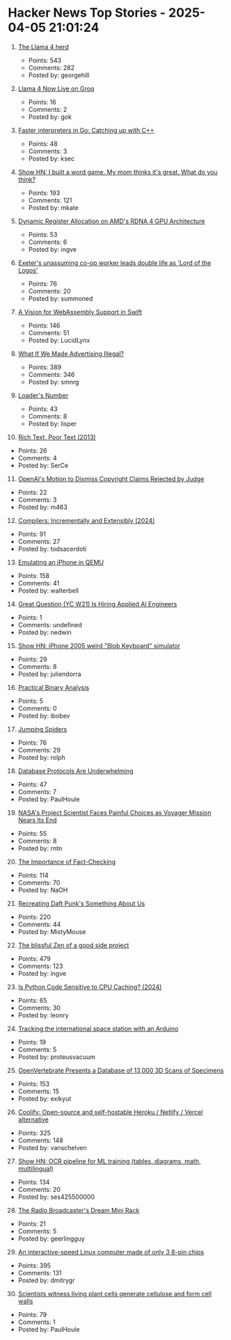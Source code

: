 # Hacker News Top Stories - 2025-04-05 21:01:24

1. [The Llama 4 herd](https://ai.meta.com/blog/llama-4-multimodal-intelligence/)
   - Points: 543
   - Comments: 282
   - Posted by: georgehill

2. [Llama 4 Now Live on Groq](https://groq.com/llama-4-now-live-on-groq-build-fast-at-the-lowest-cost-without-compromise/)
   - Points: 16
   - Comments: 2
   - Posted by: gok

3. [Faster interpreters in Go: Catching up with C++](https://planetscale.com/blog/faster-interpreters-in-go-catching-up-with-cpp)
   - Points: 48
   - Comments: 3
   - Posted by: ksec

4. [Show HN: I built a word game. My mom thinks it's great. What do you think?](https://www.whatsit.today/)
   - Points: 193
   - Comments: 121
   - Posted by: mkate

5. [Dynamic Register Allocation on AMD's RDNA 4 GPU Architecture](https://chipsandcheese.com/p/dynamic-register-allocation-on-amds)
   - Points: 53
   - Comments: 6
   - Posted by: ingve

6. [Exeter's unassuming co-op worker leads double life as 'Lord of the Logos'](https://www.devonlive.com/whats-on/whats-on-news/exeters-unassuming-co-op-worker-10039941)
   - Points: 76
   - Comments: 20
   - Posted by: summoned

7. [A Vision for WebAssembly Support in Swift](https://forums.swift.org/t/pitch-a-vision-for-webassembly-support-in-swift/79060)
   - Points: 146
   - Comments: 51
   - Posted by: LucidLynx

8. [What If We Made Advertising Illegal?](https://simone.org/advertising/)
   - Points: 389
   - Comments: 346
   - Posted by: smnrg

9. [Loader's Number](https://googology.fandom.com/wiki/Loader%27s_number)
   - Points: 43
   - Comments: 8
   - Posted by: lisper

10. [Rich Text, Poor Text (2013)](https://laemeur.sdf.org/words/D29.html)
   - Points: 26
   - Comments: 4
   - Posted by: SerCe

11. [OpenAI's Motion to Dismiss Copyright Claims Rejected by Judge](https://arstechnica.com/tech-policy/2025/04/judge-doesnt-buy-openai-argument-nyts-own-reporting-weakens-copyright-suit/)
   - Points: 22
   - Comments: 3
   - Posted by: m463

12. [Compilers: Incrementally and Extensibly (2024)](https://okmij.org/ftp/tagless-final/Compiler/index.html)
   - Points: 91
   - Comments: 27
   - Posted by: todsacerdoti

13. [Emulating an iPhone in QEMU](https://eshard.com/posts/emulating-ios-14-with-qemu)
   - Points: 158
   - Comments: 41
   - Posted by: walterbell

14. [Great Question (YC W21) Is Hiring Applied AI Engineers](https://www.ycombinator.com/companies/great-question/jobs/AtPa8pe-ai-engineer)
   - Points: 1
   - Comments: undefined
   - Posted by: nedwin

15. [Show HN: iPhone 2005 weird "Blob Keyboard" simulator](undefined)
   - Points: 29
   - Comments: 8
   - Posted by: juliendorra

16. [Practical Binary Analysis](https://practicalbinaryanalysis.com)
   - Points: 5
   - Comments: 0
   - Posted by: ibobev

17. [Jumping Spiders](https://digital.tnconservationist.org/publication/?i=663361&article_id=3697028&view=articleBrowser)
   - Points: 76
   - Comments: 29
   - Posted by: rolph

18. [Database Protocols Are Underwhelming](https://byroot.github.io/performance/2025/03/21/database-protocols.html)
   - Points: 47
   - Comments: 7
   - Posted by: PaulHoule

19. [NASA's Project Scientist Faces Painful Choices as Voyager Mission Nears Its End](https://gizmodo.com/keeping-voyager-alive-nasas-project-scientist-faces-painful-choices-as-the-iconic-mission-nears-its-end-2000580634)
   - Points: 55
   - Comments: 8
   - Posted by: rntn

20. [The Importance of Fact-Checking](https://lithub.com/on-the-episode-that-changed-ira-glasss-this-american-life-forever/)
   - Points: 114
   - Comments: 70
   - Posted by: NaOH

21. [Recreating Daft Punk's Something About Us](https://thoughts-and-things.ghost.io/recreating-daft-punks-something-about-us/)
   - Points: 220
   - Comments: 44
   - Posted by: MistyMouse

22. [The blissful Zen of a good side project](https://joshcollinsworth.com/blog/the-blissful-zen-of-a-good-side-project)
   - Points: 479
   - Comments: 123
   - Posted by: ingve

23. [Is Python Code Sensitive to CPU Caching? (2024)](https://lukasatkinson.de/2024/python-cpu-caching/)
   - Points: 65
   - Comments: 30
   - Posted by: leonry

24. [Tracking the international space station with an Arduino](https://faridrener.com/2025/04/04/tracking-iss.html)
   - Points: 19
   - Comments: 5
   - Posted by: proteusvacuum

25. [OpenVertebrate Presents a Database of 13,000 3D Scans of Specimens](https://www.openculture.com/2024/03/openvertebrate-presents-a-massive-database-of-13000-3d-scans-of-vertebrate-specimens.html)
   - Points: 153
   - Comments: 15
   - Posted by: exikyut

26. [Coolify: Open-source and self-hostable Heroku / Netlify / Vercel alternative](https://coolify.io/)
   - Points: 325
   - Comments: 148
   - Posted by: vanschelven

27. [Show HN: OCR pipeline for ML training (tables, diagrams, math, multilingual)](https://github.com/ses4255/Versatile-OCR-Program)
   - Points: 134
   - Comments: 20
   - Posted by: ses425500000

28. [The Radio Broadcaster's Dream Mini Rack](https://github.com/geerlingguy/mini-rack/issues/181)
   - Points: 21
   - Comments: 5
   - Posted by: geerlingguy

29. [An interactive-speed Linux computer made of only 3 8-pin chips](https://dmitry.gr/?r=05.Projects&proj=36.%208pinLinux)
   - Points: 395
   - Comments: 131
   - Posted by: dmitrygr

30. [Scientists witness living plant cells generate cellulose and form cell walls](https://phys.org/news/2025-03-scientists-witness-cells-generate-cellulose.html)
   - Points: 79
   - Comments: 1
   - Posted by: PaulHoule

